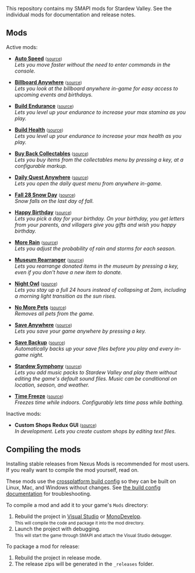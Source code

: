 ﻿﻿This repository contains my SMAPI mods for Stardew Valley. See the individual mods for
documentation and release notes.

## Mods
Active mods:
* **[Auto Speed](http://www.nexusmods.com/stardewvalley/mods/443)** <small>([source](AutoSpeed))</small>  
  _Lets you move faster without the need to enter commands in the console._

* **[Billboard Anywhere](http://www.nexusmods.com/stardewvalley/mods/492)** <small>([source](BillboardAnywhere))</small>  
  _Lets you look at the billboard anywhere in-game for easy access to upcoming events and birthdays._

* **[Build Endurance](http://www.nexusmods.com/stardewvalley/mods/445)** <small>([source](BuildEndurance))</small>  
  _Lets you level up your endurance to increase your max stamina as you play._

* **[Build Health](http://www.nexusmods.com/stardewvalley/mods/446)** <small>([source](BuildHealth))</small>  
  _Lets you level up your endurance to increase your max health as you play._

* **[Buy Back Collectables](http://www.nexusmods.com/stardewvalley/mods/507)** <small>([source](BuyBackCollectables))</small>  
  _Lets you buy items from the collectables menu by pressing a key, at a configurable markup._

* **[Daily Quest Anywhere](http://www.nexusmods.com/stardewvalley/mods/513)** <small>([source](DailyQuestAnywhere))</small>  
  _Lets you open the daily quest menu from anywhere in-game._

* **[Fall 28 Snow Day](http://www.nexusmods.com/stardewvalley/mods/486)** <small>([source](Fall28SnowDay))</small>  
  _Snow falls on the last day of fall._

* **[Happy Birthday](http://www.nexusmods.com/stardewvalley/mods/520)** <small>([source](HappyBirthday))</small>  
  _Lets you pick a day for your birthday. On your birthday, you get letters from your parents, and
  villagers give you gifts and wish you happy birthday._

* **[More Rain](http://www.nexusmods.com/stardewvalley/mods/441)** <small>([source](MoreRain))</small>  
  _Lets you adjust the probability of rain and storms for each season._

* **[Museum Rearranger](http://www.nexusmods.com/stardewvalley/mods/428)** <small>([source](MuseumRearranger))</small>  
  _Lets you rearrange donated items in the museum by pressing a key, even if you don't have a new
  item to donate._

* **[Night Owl](http://www.nexusmods.com/stardewvalley/mods/433)** <small>([source](NightOwl))</small>  
  _Lets you stay up a full 24 hours instead of collapsing at 2am, including a morning light
  transition as the sun rises._

* **[No More Pets](http://www.nexusmods.com/stardewvalley/mods/506)** <small>([source](NoMorePets))</small>  
  _Removes all pets from the game._

* **[Save Anywhere](http://www.nexusmods.com/stardewvalley/mods/444)** <small>([source](SaveAnywhere))</small>  
  _Lets you save your game anywhere by pressing a key._

* **[Save Backup](http://www.nexusmods.com/stardewvalley/mods/435)** <small>([source](SaveBackup))</small>  
  _Automatically backs up your save files before you play and every in-game night._

* **[Stardew Symphony](http://www.nexusmods.com/stardewvalley/mods/425)** <small>([source](StardewSymphony))</small>  
  _Lets you add music packs to Stardew Valley and play them without editing the game's default
  sound files. Music can be conditional on location, season, and weather._

* **[Time Freeze](http://www.nexusmods.com/stardewvalley/mods/973)** <small>([source](TimeFreeze))</small>  
  _Freezes time while indoors. Configurably lets time pass while bathing._

Inactive mods:
* **Custom Shops Redux GUI** <small>([source](CustomShopsRedux))</small>  
  _In development. Lets you create custom shops by editing text files._

## Compiling the mods
Installing stable releases from Nexus Mods is recommended for most users. If you really want to
compile the mod yourself, read on.

These mods use the [crossplatform build config](https://github.com/Pathoschild/Stardew.ModBuildConfig#readme)
so they can be built on Linux, Mac, and Windows without changes. See [the build config documentation](https://github.com/Pathoschild/Stardew.ModBuildConfig#readme)
for troubleshooting.

To compile a mod and add it to your game's `Mods` directory:

1. Rebuild the project in [Visual Studio](https://www.visualstudio.com/vs/community/) or [MonoDevelop](http://www.monodevelop.com/).  
   <small>This will compile the code and package it into the mod directory.</small>
2. Launch the project with debugging.  
   <small>This will start the game through SMAPI and attach the Visual Studio debugger.</small>

To package a mod for release:

1. Rebuild the project in release mode.
2. The release zips will be generated in the `_releases` folder.

